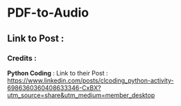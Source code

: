 # PDF-to-Audio

## Link to Post :  

### Credits : 
**Python Coding** : 
Link to their Post : https://www.linkedin.com/posts/clcoding_python-activity-6986360360408633346-CxBX?utm_source=share&utm_medium=member_desktop
